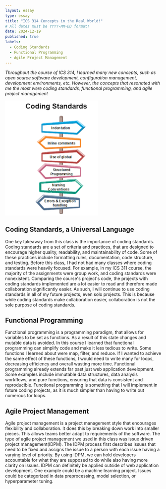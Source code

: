 ```yaml
---
layout: essay
type: essay
title: "ICS 314 Concepts in the Real World!"
# All dates must be YYYY-MM-DD format!
date: 2024-12-19
published: true
labels:
  - Coding Standards
  - Functional Programming
  - Agile Project Management
---
```


*Throughout the course of ICS 314, I learned many new concepts, such as open source software development, configuration management, development environments, etc. However, the concepts that resonated with me the most were coding standards, functional programming, and agile project management*


<img width="300px" class="rounded float-start pe-4" src="/img/coding_standards.png">

## Coding Standards, a Universal Language
One key takeaway from this class is the importance of coding standards. Coding standards are a set of criteria and practices, that are designed to encourage higher quality, readability, and maintainability of code. Some of these practices include formatting rules, documentation, code structure, and testing. Before this class, I had not had many classes where coding standards were heavily focused. For example, in my ICS 311 course, the majority of the assignments were group work, and coding standards were nonexistent. Comparing the course's project's code, the projects with coding standards implemented are a lot easier to read and therefore made collaboration significantly easier. As such, I will continue to use coding standards in all of my future projects, even solo projects. This is because while coding standards make collaboration easier, collaboration is not the sole purpose of coding standards.

## Functional Programming
Functional programming is a programming paradigm, that allows for variables to be set as functions. As a result of this state changes and mutable data is avoided. In this course I learned that functional programming can simplify code and make it less tedious to write. Some functions I learned about were map, filter, and reduce. If I wanted to achieve the same effect of these functions, I would need to write many for loops, decreasing efficiency and overall wasting more time. Functional programming already extends far past just web application development. Some examples include immutable data structures, data analysis workflows, and pure functions, ensuring that data is consistent and reproducible. Functional programming is something that I will implement in future coding projects, as it is much simpler than having to write out numerous for loops. 

## Agile Project Management
Agile project management is a project management style that encourages flexibility and collaboration. It does this by breaking down work into smaller pieces. This allows teams better adapt to requirements of the software. The type of agile project management we used in this class was issue driven project management(IDPM). The IDPM process first describes issues that need to be fixed and assigns the issue to a person with each issue having a varying level of priority. By using IDPM, we can hold developers accountable for what they are supposed to do while also having more clarity on issues. IDPM can definitely be applied outside of web application development. One example could be a machine learning project. Issues could be categorized in data preprocessing, model selection, or hyperparameter tuning. 